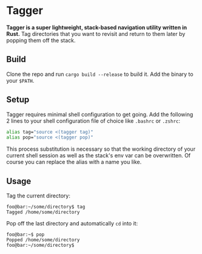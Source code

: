 # Tagger

**Tagger is a super lightweight, stack-based navigation utility written in Rust.** Tag directories that you want to revisit and return to them later by popping them off the stack. 

## Build
Clone the repo and run `cargo build --release` to build it. Add the binary to your `$PATH`.

## Setup
Tagger requires minimal shell configuration to get going. Add the following 2 lines to your shell configuration file of choice like `.bashrc` or `.zshrc`:

```bash
alias tag="source <(tagger tag)"
alias pop="source <(tagger pop)"
```
This process substitution is necessary so that the working directory of your current shell session as well as the stack's env var can be overwritten. Of course you can replace the alias with a name you like.

## Usage

Tag the current directory:
```console
foo@bar:~/some/directory$ tag
Tagged /home/some/directory
```

Pop off the last directory and automatically `cd` into it:
```console
foo@bar:~$ pop
Popped /home/some/directory
foo@bar:~/some/directory$
```
